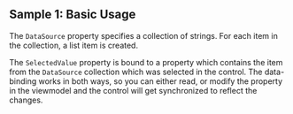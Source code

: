 ## Sample 1: Basic Usage

The `DataSource` property specifies a collection of strings. For each item in the collection, a list item is created.

The `SelectedValue` property is bound to a property which contains the item from the `DataSource` collection which was selected in the control. The data-binding works in both ways, so you can either read, or modify the property in the viewmodel and the control will get synchronized to reflect the changes.
